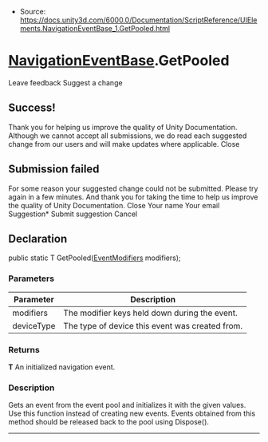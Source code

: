 * Source: https://docs.unity3d.com/6000.0/Documentation/ScriptReference/UIElements.NavigationEventBase_1.GetPooled.html

#  [NavigationEventBase<T0>](https://docs.unity3d.com/6000.0/Documentation/ScriptReference/UIElements.NavigationEventBase_1.html).GetPooled
Leave feedback
Suggest a change
## Success!
Thank you for helping us improve the quality of Unity Documentation. Although we cannot accept all submissions, we do read each suggested change from our users and will make updates where applicable.
Close
## Submission failed
For some reason your suggested change could not be submitted. Please <a>try again</a> in a few minutes. And thank you for taking the time to help us improve the quality of Unity Documentation.
Close
Your name Your email Suggestion* Submit suggestion
Cancel
## Declaration
public static T GetPooled([EventModifiers](https://docs.unity3d.com/6000.0/Documentation/ScriptReference/EventModifiers.html) modifiers); 
### Parameters
Parameter | Description  
---|---  
modifiers | The modifier keys held down during the event.  
deviceType | The type of device this event was created from.  
### Returns
**T** An initialized navigation event. 
### Description
Gets an event from the event pool and initializes it with the given values. Use this function instead of creating new events. Events obtained from this method should be released back to the pool using Dispose(). 
* * *
